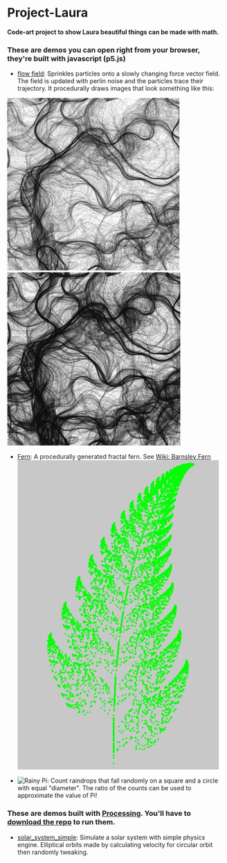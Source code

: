 # Project-Laura
**Code-art project to show Laura beautiful things can be made with math.**

### These are demos you can open right from your browser, they're built with javascript (p5.js)
- [flow field](flow_field): Sprinkles particles onto a slowly changing force vector field. The field is updated with perlin noise and the particles trace their trajectory. It procedurally draws images that look something like this:

![A flow field after about half a minute](/flow_field/screenshot.jpg "Flow Field")
![A flow field after a few minutes](/flow_field/screenshot2.jpg "Flow Field")

- [Fern](fern): A procedurally generated fractal fern. See [Wiki: Barnsley Fern](https://en.wikipedia.org/wiki/Barnsley_fern)
![The Barnsley Fern after a few minutes](/fern/Screenshot_1.jpg)

- ![Rainy Pi](rainy_pi): Count raindrops that fall randomly on a square and a circle with equal "diameter". The ratio of the counts can be used to approximate the value of Pi!

### These are demos built with [Processing](https://processing.org/). You'll have to [download the repo](https://github.com/michaelruppe/Project-Laura/archive/master.zip) to run them.
- [solar_system_simple](solar_system_simple/): Simulate a solar system with simple physics engine. Elliptical orbits made by calculating velocity for circular orbit then randomly tweaking.
